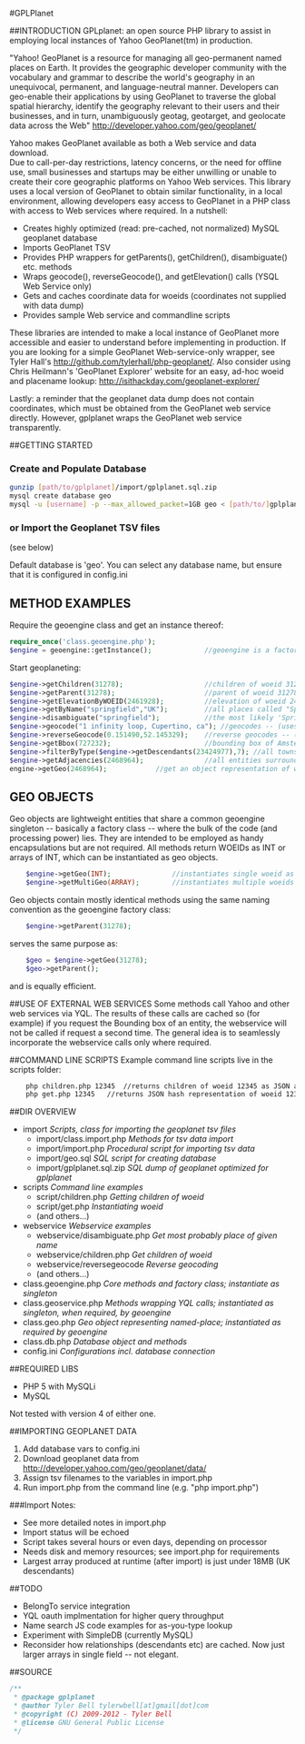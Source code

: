 #GPLPlanet

##INTRODUCTION
GPLplanet: an open source PHP library to assist in employing local instances of Yahoo 
GeoPlanet(tm) in production. 
 
"Yahoo! GeoPlanet is a resource for managing all geo-permanent named places 
on Earth. It provides the geographic developer community with the vocabulary 
and grammar to describe the world's geography in an unequivocal, permanent, 
and language-neutral manner. Developers can geo-enable their applications 
by using GeoPlanet to traverse the global spatial hierarchy, identify the 
geography relevant to their users and their businesses, and in turn, 
unambiguously geotag, geotarget, and geolocate data across the Web" 
http://developer.yahoo.com/geo/geoplanet/

Yahoo makes GeoPlanet available as both a Web service and data download.  
Due to call-per-day restrictions, latency concerns, or the need for offline use, 
small businesses and startups may be either unwilling or unable to create their core geographic 
platforms on Yahoo Web services.   This library uses a local version of 
GeoPlanet to obtain similar functionality, in a local environment, allowing 
developers easy access to GeoPlanet in a PHP class with access to Web services 
where required.  In a nutshell:

* Creates highly optimized (read: pre-cached, not normalized) MySQL geoplanet database
* Imports GeoPlanet TSV
* Provides PHP wrappers for getParents(), getChildren(), disambiguate() etc. methods
* Wraps geocode(), reverseGeocode(), and getElevation() calls (YSQL Web Service only)
* Gets and caches coordinate data for woeids (coordinates not supplied with data dump)
* Provides sample Web service and commandline scripts

These libraries are intended to make a local instance of GeoPlanet more accessible and easier to 
understand before implementing in production. If you are looking for a simple GeoPlanet
Web-service-only wrapper, see Tyler Hall's http://github.com/tylerhall/php-geoplanet/. Also consider
using Chris Heilmann's 'GeoPlanet Explorer' website for an easy, ad-hoc woeid and placename lookup: 
http://isithackday.com/geoplanet-explorer/

Lastly: a reminder that the geoplanet data dump does not contain coordinates, which must be obtained from the GeoPlanet web service directly.  However, gplplanet wraps the GeoPlanet web service transparently.
  
##GETTING STARTED
### Create and Populate Database
```bash
gunzip [path/to/gplplanet]/import/gplplanet.sql.zip
mysql create database geo
mysql -u [username] -p --max_allowed_packet=1GB geo < [path/to/]gplplanet.sql
```

### or Import the Geoplanet TSV files

(see below)

Default database is 'geo'.  You can select any database name, but ensure that it is configured in config.ini

## METHOD EXAMPLES
Require the geoengine class and get an instance thereof:

``` php
require_once('class.geoengine.php');			
$engine = geoengine::getInstance();             //geoengine is a factory singleton
```
Start geoplaneting:

``` php
$engine->getChildren(31278);                    //children of woeid 31278 (Oxford, UK)
$engine->getParent(31278);                    	//parent of woeid 31278
$engine->getElevationByWOEID(2461928);          //elevation of woeid 2461928 (Northfield, MN) -- (uses web service)
$engine->getByName("springfield","UK");         //all places called "Springfield" in UK
$engine->disambiguate("springfield");           //the most likely 'Springfield'
$engine->geocode("1 infinity loop, Cupertino, ca"); //geocodes -- (uses web service)
$engine->reverseGeocode(0.151490,52.145329);    //reverse geocodes -- (uses web service)
$engine->getBbox(727232);                       //bounding box of Amsterdam -- (uses web service)
$engine->filterByType($engine->getDescendants(23424977),7); //all towns in US
$engine->getAdjacencies(2468964);               //all entities surrounding woeid 2468964 (Pasedena, CA)
engine->getGeo(2468964);			//get an object representation of woeid 2468964		
```
## GEO OBJECTS
Geo objects are lightweight entities that share a common geoengine singleton -- basically a factory class -- where the bulk of 
the code (and processing power) lies. They are intended to be employed as handy encapsulations but are not required.  All methods 
return WOEIDs as INT or arrays of INT, which can be instantiated as geo objects.  

``` php
	$engine->getGeo(INT);				//instantiates single woeid as geo object
	$engine->getMultiGeo(ARRAY);		//instantiates multiple woeids as array of geo objects
```	
Geo objects contain mostly identical methods using the same naming convention as the geoengine factory class:

``` php
	$engine->getParent(31278);
```	
serves the same purpose as:

``` php	
	$geo = $engine->getGeo(31278);	
	$geo->getParent();
```	

and is equally efficient.

##USE OF EXTERNAL WEB SERVICES
Some methods call Yahoo and other web services via YQL.  The results of these calls are cached so (for example) if you 
request the Bounding box of an entity, the webservice will not be called if request a second time.  The general idea is 
to seamlessly incorporate the webservice calls only where required.

##COMMAND LINE SCRIPTS
Example command line scripts live in the scripts folder:

```bash
	php children.php 12345	//returns children of woeid 12345 as JSON array
	php get.php 12345	//returns JSON hash representation of woeid 12345
```

##DIR OVERVIEW
* import					*Scripts, class for importing the geoplanet tsv files*
    * import/class.import.php  *Methods for tsv data import*
    * import/import.php		*Procedural script for importing tsv data*
    * import/geo.sql			*SQL script for creating database*
    * import/gplplanet.sql.zip   *SQL dump of geoplanet optimized for gplplanet*
* scripts					*Command line examples*
    * script/children.php		*Getting children of woeid*
    * script/get.php			*Instantiating woeid*
    * (and others...)
* webservice				*Webservice examples*
    * webservice/disambiguate.php *Get most probably place of given name*
    * webservice/children.php     *Get children of woeid*
    * webservice/reversegeocode   *Reverse geocoding*
    * (and others...)
* class.geoengine.php         *Core methods and factory class; instantiate as singleton*
* class.geoservice.php        *Methods wrapping YQL calls; instantiated as singleton, when required, by geoengine*
* class.geo.php               *Geo object representing named-place; instantiated as required by geoengine*
* class.db.php               	*Database object and methods*
* config.ini                  *Configurations incl. database connection*

##REQUIRED LIBS
* PHP 5 with MySQLi
* MySQL

Not tested with version 4 of either one.

##IMPORTING GEOPLANET DATA
1. Add database vars to config.ini
2. Download geoplanet data from http://developer.yahoo.com/geo/geoplanet/data/
3. Assign tsv filenames to the variables in import.php
4. Run import.php from the command line (e.g. "php import.php")

###Import Notes:
* See more detailed notes in import.php
* Import status will be echoed
* Script takes several hours or even days, depending on processor
* Needs disk and memory resources; see import.php for requirements
* Largest array produced at runtime (after import) is just under 18MB (UK descendants)

##TODO
* BelongTo service integration
* YQL oauth implmentation for higher query throughput
* Name search JS code examples for as-you-type lookup
* Experiment with SimpleDB (currently MySQL)
* Reconsider how relationships (descendants etc) are cached.  Now just larger arrays in single field -- not elegant.

##SOURCE
```php
/**
 * @package gplplanet
 * @author Tyler Bell tylerwbell[at]gmail[dot]com
 * @copyright (C) 2009-2012 - Tyler Bell
 * @license GNU General Public License
 */
```

